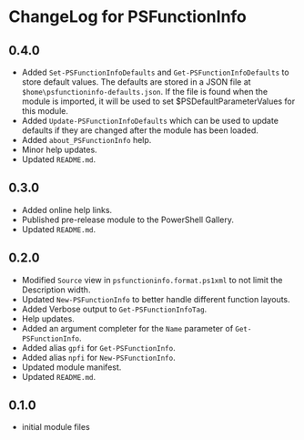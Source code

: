 # ChangeLog for PSFunctionInfo

## 0.4.0

+ Added `Set-PSFunctionInfoDefaults` and `Get-PSFunctionInfoDefaults` to store default values. The defaults are stored in a JSON file at `$home\psfunctioninfo-defaults.json`. If the file is found when the module is imported, it will be used to set $PSDefaultParameterValues for this module.
+ Added `Update-PSFunctionInfoDefaults` which can be used to update defaults if they are changed after the module has been loaded.
+ Added `about_PSFunctionInfo` help.
+ Minor help updates.
+ Updated `README.md`.

## 0.3.0

+ Added online help links.
+ Published pre-release module to the PowerShell Gallery.
+ Updated `README.md`.

## 0.2.0

+ Modified `Source` view in `psfunctioninfo.format.ps1xml` to not limit the Description width.
+ Updated `New-PSFunctionInfo` to better handle different function layouts.
+ Added Verbose output to `Get-PSFunctionInfoTag`.
+ Help updates.
+ Added an argument completer for the `Name` parameter of `Get-PSFunctionInfo`.
+ Added alias `gpfi` for `Get-PSFunctionInfo`.
+ Added alias `npfi` for `New-PSFunctionInfo`.
+ Updated module manifest.
+ Updated `README.md`.

## 0.1.0

+ initial module files
